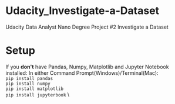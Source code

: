 # Udacity_Investigate-a-Dataset
Udacity Data Analyst Nano Degree Project #2 Investigate a Dataset
# Setup 
If you **don't** have Pandas, Numpy, Matplotlib and Jupyter Notebook installed: 
In either Command Prompt(Windows)/Terminal(Mac): \
`pip install pandas` \
`pip install numpy` \
`pip install matplotlib`\
`pip install jupyterbook` \

